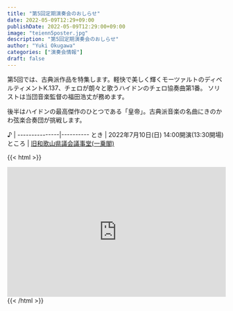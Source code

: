 ```yaml
---
title: "第5回定期演奏会のおしらせ"
date: 2022-05-09T12:29+09:00
publishDate: 2022-05-09T12:29:00+09:00
image: "teienn5poster.jpg"
description: "第5回定期演奏会のおしらせ"
author: "Yuki Okugawa"
categories: ["演奏会情報"]
draft: false
---
```


第5回では、古典派作品を特集します。軽快で美しく輝くモーツァルトのディベルティメントK.137、チェロが朗々と歌うハイドンのチェロ協奏曲第1番。
ソリストは当団音楽監督の福田浩丈が務めます。

後半はハイドンの最高傑作のひとつである「皇帝」。古典派音楽の名曲にきのかわ弦楽合奏団が挑戦します。

  ♪  |
---------------|----------
  とき | 2022年7月10日(日) 14:00開演(13:30開場)
  ところ | [旧和歌山県議会議事堂(一乗閣)](https://goo.gl/maps/WDCNdo9KBFySoXee9)

{{< html >}}
<iframe src="https://www.google.com/maps/embed?pb=!1m18!1m12!1m3!1d3296.490484918131!2d135.30976961522126!3d34.28704278054276!2m3!1f0!2f0!3f0!3m2!1i1024!2i768!4f13.1!3m3!1m2!1s0x6000cabbb8e721f7%3A0x3e2deb4840a2dcdd!2z5pen5ZKM5q2M5bGx55yM6K2w5Lya6K2w5LqL5aCCKOS4gOS5l-mWoyk!5e0!3m2!1sja!2sjp!4v1652102224958!5m2!1sja!2sjp" style="border:0;width:100%;height:300px;" allowfullscreen="" loading="lazy" referrerpolicy="no-referrer-when-downgrade"></iframe>
{{< /html >}}
